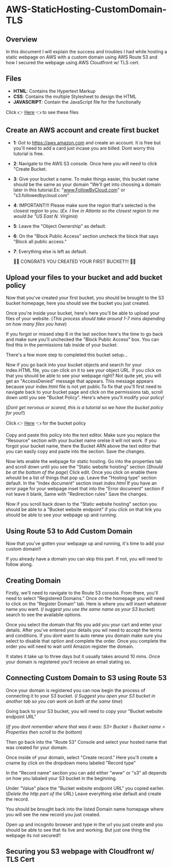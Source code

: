 # AWS-StaticHosting-CustomDomain-TLS

## Overview

In this document I will explain the success and troubles I had while hosting a static webpage on AWS 
with a custom domain using AWS Route 53 and how I secured the webpage using AWS Cloudfront w/ TLS cert.

## Files
- **HTML**: Contains the Hypertext Markup
- **CSS**: Contains the multiple Stylesheet to design the HTML
- **JAVASCRIPT**: Contain the JavaScript file for the functionally

Click 👉 [Here](https://drive.google.com/drive/folders/1ke68Wl1ANy_0iNMuR602EU-rI0r_W5JP?usp=sharing) 👈 to see these files

## Create an AWS account and create first bucket
- **1**: Got to https://aws.amazon.com and create an account. It is free but you'll need to add a card just incase you are billed. Dont worry this tutorial is free.
- **2**: Navigate to the AWS S3 console. Once here you will need to click "Create Bucket.
- **3**: Give your bucket a name. To make things easier, this bucket name should be the same as your domain "We'll get into choosing a domain later in this tutorial.Ex: "www.FollowByCloud.com" or "s3.followedbycloud.com"
- **4**: IMPORTANT!!! Please make sure the region that's selected is the closest region to you. (*Ex. I live in Atlanta so the closest region to me would be "US East N. Virginia*)
- **5**: Leave the "Object Ownership" as default.
- **6**: On the "Block Public Access" section uncheck the block that says "Block all public access."
- **7**: Everything else is left as default.

  🎉🎉 CONGRATS YOU CREATED YOUR FIRST BUCKET!!! 🎉🎉

## Upload your files to your bucket and add bucket policy ##

Now that you've created your first bucket, you should be brought to the S3 bucket homepage, here you should see the bucket you just created.

Once you're inside your bucket, here's here you'll be able to upload your files of your website. (*This process should take around 1-7 mins depending on how many files you have*)

If you forgot or missed step 6 in the last section here's the time to go back and make sure you'll unchecked the "Block Public Access" box. You can find this in the permissions tab inside of your bucket. 

There's a few more step to completed this bucket setup...

Now if you go back into your bucket objects and search for your index.HTML file, you can click on it to see your object URL. If you click on that you should be able to see your webpage right? Not quite yet, you will get an "AccessDenied" message that appears. This message appears because your index.html file is not yet public.To fix that you'll first need to navigate back to your bucket page and click on the permissions tab, scroll down until you see "Bucket Policy". Here's where you'll modify your policy!  

(*Dont get nervous or scared, this is a tutorial so we have the bucket policy for you!!*)

Click 👉 [Here](https://drive.google.com/drive/folders/1sUXm8p-S6Wt1Lr1xneI_8Ftb_45j7K7y?usp=sharing) 👈 for the bucket policy

Copy and paste this policy into the text editor. Make sure you replace the "Resource" section with your bucket name orelse it will not work. If you forgot your bucket name, there the Bucket ARN above the text editor that you can easily copy and paste into the section. Save the changes. 

Now lets enable the webpage for static hosting. Go into the properties tab and scroll down until you see the "Static website hoisting" section (*Should be at the bottom of the page*)
Click edit. Once you click on enable there whould be a list of things that pop up. Leave the "Hosting type" section default. In the "Index document" section inset *index.html* If you have an error page for your webpage inset that into the "Error document" section if not leave it blank, Same with "Redirection rules" Save the changes.
 
Now if you scroll back down to the "Static website hosting" section you should be able to a "Bucket website endpoint" if you click on that link you should be able to see your webpage up and running. 

## Using Route 53 to Add Custom Domain

Now that you've gotten your webpage up and running, it's time to add your custom domain!! 

If you already have a domain you can skip this part. If not, you will need to follow along.

## Creating Domain

Firstly, we'll need to navigate to the Route 53 console. From there, you'll need to select "Registered Domains." Once on the homepage you will need to click on the "Register Domain" tab. Here is where you will insert whatever name you want. (*I suggest you use the same name as your S3 bucket*) search to see the availabile options. 

Once you select the domain that fits you add you your cart and enter your details. After you've entered your details you wil need to accept the terms and conditions. If you dont want to auto renew you domain make sure you select to disable that option and complete the order. Once you complete the order you will need to wait until Amazon register the domain. 

It states it take up to three days but it usually takes around 10 mins. Once your domain is registered you'll recieve an email stating so.

## Connecting Custom Domain to S3 using Route 53

Once your domain is registered you can now begin the process of connecting it to your S3 bucket. (*I Suggest you open your S3 bucket in another tab so you can work on both at the same time*)

Going back to your S3 bucket, you will need to copy your "Bucket website endpoint URL" 

(*If you dont remember where that was it was: S3> Bucket > Bucket name > Properties then scroll to the bottom*)

Then go back into the "Route 53" Console and select your hosted name that was created for your domain.

Once inside of your domain, select "Create record." Here you'll create a cname by click on the dropdown menu labeled "Record type"

In the "Record name" section you can add either "www" or "s3" all depends on how you labaled your S3 bucket in the beginning.

Under "Value" place the "Bucket website endpoint URL" you copied earlier. (*Delete the http part of the URL*) Leave everything else default and create the record.

You should be brought back into the listed Domain name homepage where you will see the new record you just created.

Open up and incognito browser and type in the url you just create and you should be able to see that its live and working. But just one thing the webpage its not secured!!

## Securing you S3 webpage with Cloudfront w/ TLS Cert

